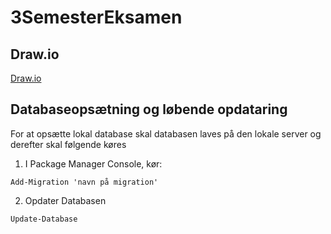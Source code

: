 # 3SemesterEksamen

## Draw.io
[Draw.io](https://app.diagrams.net/#Wb!2ZvumUSy5kaTxX9DdntarkwBS9uu9EFMqt0PTZeH00WpAHjXfAitRIPCBFyVKFFi%2F01U5PXUQMS2PQ4OTBHBVDKTKT6PF3Z7BAD#%7B%22pageId%22%3A%22qPxq1riveFJrDDAtsqm9%22%7D)

## Databaseopsætning og løbende opdataring
For at opsætte lokal database skal databasen laves på den lokale server og derefter skal følgende køres
1. I Package Manager Console, kør:
```shell
Add-Migration 'navn på migration'
```
2. Opdater Databasen
```shell
Update-Database
```
